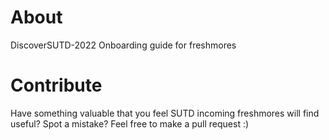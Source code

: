 # About
DiscoverSUTD-2022 Onboarding guide for freshmores
# Contribute
Have something valuable that you feel SUTD incoming freshmores will find useful? Spot a mistake? Feel free to make a pull request :)
